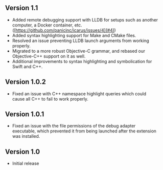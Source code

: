 ## Version 1.1

- Added remote debugging support with LLDB for setups such as another computer, a Docker container, etc. ([https://github.com/panicinc/icarus/issues/4](#4))
- Added syntax highlighting support for Make and CMake files.
- Resolved an issue preventing LLDB launch arguments from working properly.
- Migrated to a more robust Objective-C grammar, and rebased our Objective-C++ support on it as well.
- Additional improvements to syntax highlighting and symbolication for Swift and C++.

## Version 1.0.2

- Fixed an issue with C++ namespace highlight queries which could cause all C++ to fail to work properly.

## Version 1.0.1

- Fixed an issue with the file permissions of the debug adapter executable, which prevented it from being launched after the extension was installed.

## Version 1.0

- Initial release
